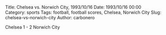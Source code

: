 Title: Chelsea vs. Norwich City, 1993/10/16
Date: 1993/10/16 00:00
Category: sports
Tags: football, football scores, Chelsea, Norwich City
Slug: chelsea-vs-norwich-city
Author: carbonero


Chelsea 1 - 2 Norwich City
